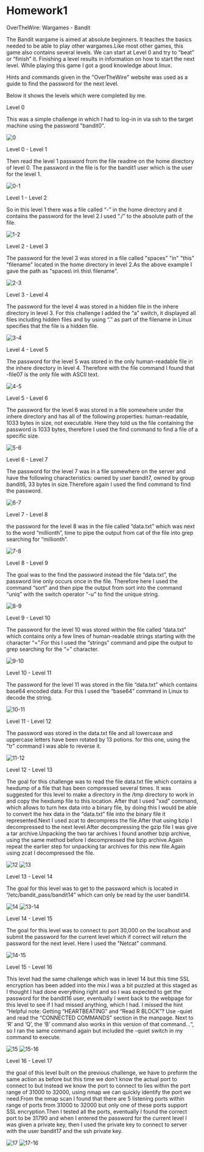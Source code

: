 # Homework1
OverTheWire: Wargames - Bandit

The Bandit wargame is aimed at absolute beginners. It teaches the basics needed to be able to play other wargames.Like most other games, this game also contains several levels. We can start at Level 0 and try to “beat” or “finish” it. Finishing a level results in information on how to start the next level. While playing this game I got a good knowledge about linux.

Hints and commands given in the "OverTheWire" website was used as a guide to find the password for the next level.

Below it shows the levels which were completed by me.

Level 0

This was a simple challenge in which I had to log-in in via ssh to the target machine using the password "bandit0".

![0](https://cloud.githubusercontent.com/assets/18299123/14381501/83c118f0-fda4-11e5-8056-bc4466cc2672.PNG)

Level 0 - Level 1

Then read the level 1 password from the file readme on the home directory of level 0. The password in the file is for the bandit1 user which is the user for the level 1.

![0-1](https://cloud.githubusercontent.com/assets/18299123/14381502/83c13cae-fda4-11e5-9816-623c5dff325f.PNG)

Level 1 - Level 2

So in this level 1 there was a file called “-” in the home directory and it contains the password for the level 2.I used “./” to the absolute path of the file.

![1-2](https://cloud.githubusercontent.com/assets/18299123/14381503/83c13c68-fda4-11e5-8a57-79050c95a357.PNG)

Level 2 - Level 3

The password for the level 3 was stored in a file called "spaces" "in" "this" "filename" located in the home directory in level 2.As the above example I gave the path as "spaces\ in\ this\ filename".

![2-3](https://cloud.githubusercontent.com/assets/18299123/14381504/83c4a5b0-fda4-11e5-835b-f64556ab96a6.PNG)

Level 3 - Level 4

The password for the level 4 was stored in a hidden file in the inhere directory in level 3. For this challenge I added the “a” switch, it displayed all files including hidden files and by using “.” as part of the filename in Linux specifies that the file is a hidden file.

![3-4](https://cloud.githubusercontent.com/assets/18299123/14381500/83c070c6-fda4-11e5-9cb4-0f7f501a59f5.PNG)

Level 4 - Level 5

The password for the level 5 was stored in the only human-readable file in the inhere directory in level 4. Therefore with the file command I found that -file07 is the only file with ASCII text.

![4-5](https://cloud.githubusercontent.com/assets/18299123/14381505/83ccb5e8-fda4-11e5-8c3b-5fec4706ab49.PNG)

Level 5 - Level 6

The password for the level 6 was stored in a file somewhere under the inhere directory and has all of the following properties: human-readable, 1033 bytes in size, not executable. Here they told us the file containing the password is 1033 bytes, therefore I used the find command to find a file of a specific size.

![5-6](https://cloud.githubusercontent.com/assets/18299123/14381509/83e9b67a-fda4-11e5-84bb-f80647d0c123.PNG)

Level 6 - Level 7

The password for the level 7 was in a file somewhere on the server and have the following characteristics: owned by user bandit7, owned by group bandit6, 33 bytes in size.Therefore again I used the find command to find the password.

![6-7](https://cloud.githubusercontent.com/assets/18299123/14381508/83e938c6-fda4-11e5-99aa-186bcf5462b9.PNG)

Level 7 - Level 8

the password for the level 8 was in the file called “data.txt” which was next to the word “millionth”, time to pipe the output from cat of the file into grep searching for “millionth”.

![7-8](https://cloud.githubusercontent.com/assets/18299123/14381506/83e800f0-fda4-11e5-96b2-63def317e331.PNG)

Level 8 - Level 9

The goal was to the find the password instead the file “data.txt”, the password line only occurs once in the file. Therefore here I used the command “sort” and then pipe the output from sort into the command “uniq” with the switch operator “-u” to find the unique string.

![8-9](https://cloud.githubusercontent.com/assets/18299123/14381507/83e93286-fda4-11e5-9f31-a6f92376a7e2.PNG)

Level 9 - Level 10

The password for the level 10 was stored within the file called “data.txt” which contains only a few lines of human-readable strings starting with the character “=”.For this I used the “strings” command and pipe the output to grep searching for the “=” character.

![9-10](https://cloud.githubusercontent.com/assets/18299123/14381510/83ece8a4-fda4-11e5-87a0-d104e76d09a1.PNG)

Level 10 - Level 11

The password for the level 11 was stored in the file “data.txt” which contains base64 encoded data. For this I used the “base64” command in Linux to decode the string.

![10-11](https://cloud.githubusercontent.com/assets/18299123/14381514/841a5fbe-fda4-11e5-92f7-90e0c4370a61.PNG)

Level 11 - Level 12

The password was stored in the data.txt file and all lowercase and uppercase letters have been rotated by 13 potions. for this one, using the "tr" command I was able to reverse it.

![11-12](https://cloud.githubusercontent.com/assets/18299123/14381516/841c2a1a-fda4-11e5-983e-a53ae2c23ce5.PNG)

Level 12 - Level 13

The goal for this challenge was to read the file data.txt file which contains a hexdump of a file that has been compressed several times. It was suggested for this level to make a directory in the /tmp directory to work in and copy the hexdump file to this location. After that I used "xxd" command, which allows to turn hex data into a binary file, by doing this I would be able to convert the hex data in the “data.txt” file into the binary file it represented.Next I used zcat to decompress the file.After that using bzip I decompressed to the next level.After decompressing the gzip file I was give a tar archive.Unpacking the two tar archives I found another bzip archive, using the same method before I decompressed the bzip archive.Again repeat the earlier step for unpacking tar archives for this new file.Again using zcat I decompressed the file.

![12](https://cloud.githubusercontent.com/assets/18299123/14381512/8419e99e-fda4-11e5-9cb8-ae192d7ed1e6.PNG)
![13](https://cloud.githubusercontent.com/assets/18299123/14381515/841a9092-fda4-11e5-9cdc-4a80bbe68c80.PNG)

Level 13 - Level 14

The goal for this level was to get to the password which is located in “/etc/bandit_pass/bandit14” which can only be read by the user bandit14. 

![14](https://cloud.githubusercontent.com/assets/18299123/14381517/842d8562-fda4-11e5-98a2-955a5c27614d.PNG)
![13-14](https://cloud.githubusercontent.com/assets/18299123/14381513/8419c554-fda4-11e5-849e-32ff7beb5c9c.PNG)

Level 14 - Level 15

The goal for this level was to connect to port 30,000 on the localhost and submit the password for the current level which if correct will return the password for the next level. Here I used the "Netcat" command.

![14-15](https://cloud.githubusercontent.com/assets/18299123/14381521/84421cca-fda4-11e5-9c28-883ca42a7f0a.PNG)

Level 15 - Level 16

This level had the same challenge which was in level 14 but this time SSL encryption has been added into the mix.I was a bit puzzled at this staged as I thought I had done everything right and so I was expected to get the password for the bandit16 user, eventually I went back to the webpage for this level to see if I had missed anything, which I had. I missed the hint “Helpful note: Getting “HEARTBEATING” and “Read R BLOCK”? Use -quiet and read the “CONNECTED COMMANDS” section in the manpage. Next to ‘R’ and ‘Q’, the ‘B’ command also works in this version of that command…“, so I ran the same command again but included the -quiet switch in my command to execute.

![15](https://cloud.githubusercontent.com/assets/18299123/14381520/84421982-fda4-11e5-8f3a-cf3f16070828.PNG)
![15-16](https://cloud.githubusercontent.com/assets/18299123/14381518/84408ab8-fda4-11e5-8c5f-8ac6d8f25591.PNG)

Level 16 - Level 17

the goal of this level built on the previous challenge, we have to preform the same action as before but this time we don’t know the actual port to connect to but instead we know the port to connect to lies within the port range of 31000 to 32000, using nmap we can quickly identify the port we need.From the nmap scan I found that there are 5 listening ports within range of ports from 31000 to 32000 but only one of these ports support SSL encryption.Then I tested all the ports, eventually I found the correct port to be 31790 and when I entered the password for the current level I was given a private key, then I used the private key to connect to server with the user bandit17 and the ssh private key.

![17](https://cloud.githubusercontent.com/assets/18299123/14381522/8444df8c-fda4-11e5-8938-90d18d047528.PNG)
![17-16](https://cloud.githubusercontent.com/assets/18299123/14381523/845f79c8-fda4-11e5-96be-1a7dfd154ecc.PNG)
